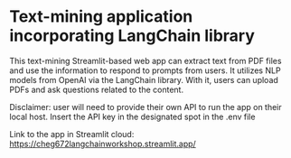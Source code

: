 # Text-mining application incorporating LangChain library
</p>

This text-mining Streamlit-based web app can extract text from PDF files and use the information to respond to prompts from users. It utilizes NLP models from OpenAI via the LangChain library. With it, users can upload PDFs and ask questions related to the content. 

Disclaimer: user will need to provide their own API to run the app on their local host. Insert the API key in the designated spot in the .env file

Link to the app in Streamlit cloud: https://cheg672langchainworkshop.streamlit.app/
